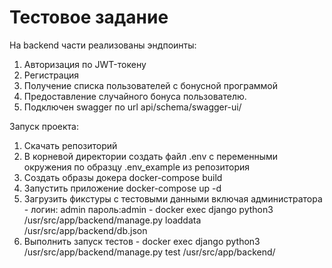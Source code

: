 # Тестовое задание

На backend части реализованы эндпоинты:
1. Авторизация по JWT-токену
2. Регистрация
3. Получение списка пользователей с бонусной программой
4. Предоставление случайного бонуса пользователю.
5. Подключен swagger по url api/schema/swagger-ui/

Запуск проекта:
1. Скачать репозиторий
2. В корневой директории создать файл .env с переменными окружения по образцу .env_example из репозитория
3. Создать образы докера docker-compose build
4. Запустить приложение docker-compose up -d
5. Загрузить фикстуры с тестовыми данными включая администратора - логин: admin пароль:admin - docker exec django python3 /usr/src/app/backend/manage.py  loaddata /usr/src/app/backend/db.json
6. Выполнить запуск тестов - docker exec django python3 /usr/src/app/backend/manage.py test /usr/src/app/backend/
